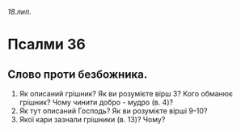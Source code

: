 
_18.лип._

# Псалми 36

## Слово проти безбожника.
1. Як описаний грішник? Як ви розумієте вірш 3? Кого обманює грішник? Чому чинити добро - мудро (в. 4)?
2. Як тут описаний Господь? Як ви розумієте вірші 9-10?
3. Якої кари зазнали грішники (в. 13)? Чому?
